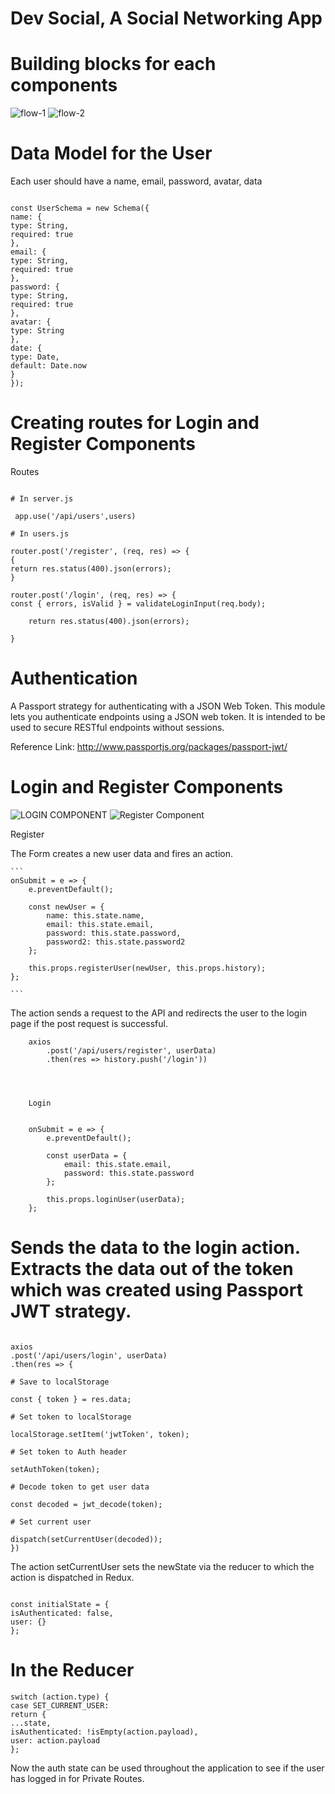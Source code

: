 # Dev Social, A Social Networking App

# Building blocks for each components

![flow-1](https://user-images.githubusercontent.com/15992276/55678013-73b94e80-58c0-11e9-8ced-d4e750e9ab10.JPG)
![flow-2](https://user-images.githubusercontent.com/15992276/55678015-76b43f00-58c0-11e9-8a16-fbd2f795f872.JPG)
 
# Data Model for the User

Each user should have a name, email, password, avatar, data

  ```

const UserSchema = new Schema({
name: {
type: String,
required: true
},
email: {
type: String,
required: true
},
password: {
type: String,
required: true
},
avatar: {
type: String
},
date: {
type: Date,
default: Date.now
}
});

```

# Creating routes for Login and Register Components

Routes

```

# In server.js

 app.use('/api/users',users)

# In users.js

router.post('/register', (req, res) => {
{
return res.status(400).json(errors);
}

router.post('/login', (req, res) => {
const { errors, isValid } = validateLoginInput(req.body);

    return res.status(400).json(errors);

}

````

# Authentication

A Passport strategy for authenticating with a JSON Web Token.
This module lets you authenticate endpoints using a JSON web token. It is intended to be used to secure RESTful endpoints without sessions.

Reference Link: http://www.passportjs.org/packages/passport-jwt/


# Login and Register Components


![LOGIN COMPONENT](https://user-images.githubusercontent.com/15992276/55678021-9ea3a280-58c0-11e9-9ae9-091cb4b9e3fa.JPG)
![Register Component](https://user-images.githubusercontent.com/15992276/55678022-9ea3a280-58c0-11e9-9415-8bc8452b907e.JPG)


Register

The Form creates a new user data and fires an action.

    ```
    onSubmit = e => {
		e.preventDefault();

		const newUser = {
			name: this.state.name,
			email: this.state.email,
			password: this.state.password,
			password2: this.state.password2
		};

		this.props.registerUser(newUser, this.props.history);
	};

    ```

The action sends a request to the API and redirects the    user to the login page if the post request is successful.

```
    axios
		.post('/api/users/register', userData)
		.then(res => history.push('/login'))




    Login


    onSubmit = e => {
    	e.preventDefault();

    	const userData = {
    		email: this.state.email,
    		password: this.state.password
    	};

    	this.props.loginUser(userData);
    };

```

# Sends the data to the login action. Extracts the data out of the token which was created using Passport JWT strategy.


```

axios
.post('/api/users/login', userData)
.then(res => {

# Save to localStorage

const { token } = res.data;

# Set token to localStorage

localStorage.setItem('jwtToken', token);

# Set token to Auth header

setAuthToken(token);

# Decode token to get user data

const decoded = jwt_decode(token);

# Set current user

dispatch(setCurrentUser(decoded));
})

```


The action setCurrentUser sets the newState via the reducer to which the action is dispatched in Redux.

```

const initialState = {
isAuthenticated: false,
user: {}
};

```
# In the Reducer

```
switch (action.type) {
case SET_CURRENT_USER:
return {
...state,
isAuthenticated: !isEmpty(action.payload),
user: action.payload
};

```


Now the auth state can be used throughout the application to see if the user has logged in for Private Routes.


